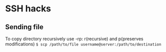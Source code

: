 # SSH hacks

## Sending file

To copy directory recursively use -rp: r(recursive) and p(preserves modifications)
`$ scp /path/to/file username@server:/path/to/destination`
